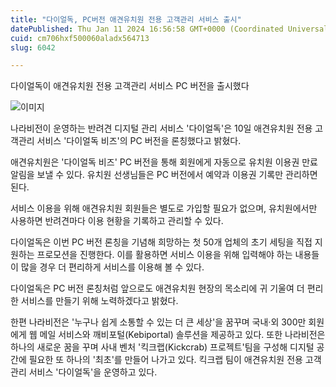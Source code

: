 ```yaml
---
title: "다이얼독, PC버전 애견유치원 전용 고객관리 서비스 출시"
datePublished: Thu Jan 11 2024 16:56:58 GMT+0000 (Coordinated Universal Time)
cuid: cm706hxf500060aladx564713
slug: 6042

---
```



다이얼독이 애견유치원 전용 고객관리 서비스 PC 버전을 출시했다

![이미지](https://cdn.hashnode.com/res/hashnode/image/upload/v1739259999425/820c2f7d-854b-44ba-9426-043c37d6891a.jpeg)

나라비전이 운영하는 반려견 디지털 관리 서비스 '다이얼독'은 10일 애견유치원 전용 고객관리 서비스 '다이얼독 비즈'의 PC 버전을 론칭했다고 밝혔다.

애견유치원은 '다이얼독 비즈' PC 버전을 통해 회원에게 자동으로 유치원 이용권 만료 알림을 보낼 수 있다. 유치원 선생님들은 PC 버전에서 예약과 이용권 기록만 관리하면 된다.

서비스 이용을 위해 애견유치원 회원들은 별도로 가입할 필요가 없으며, 유치원에서만 사용하면 반려견마다 이용 현황을 기록하고 관리할 수 있다.

다이얼독은 이번 PC 버전 론칭을 기념해 희망하는 첫 50개 업체의 초기 세팅을 직접 지원하는 프로모션을 진행한다. 이를 활용하면 서비스 이용을 위해 입력해야 하는 내용들이 많을 경우 더 편리하게 서비스를 이용해 볼 수 있다.

다이얼독은 PC 버전 론칭처럼 앞으로도 애견유치원 현장의 목소리에 귀 기울여 더 편리한 서비스를 만들기 위해 노력하겠다고 밝혔다.

한편 나라비전은 '누구나 쉽게 소통할 수 있는 더 큰 세상'을 꿈꾸며 국내·외 300만 회원에게 웹 메일 서비스와 깨비포털(Kebiportal) 솔루션을 제공하고 있다. 또한 나라비전은 하나의 새로운 꿈을 꾸며 사내 벤처 '킥크랩(Kickcrab) 프로젝트'팀을 구성해 디지털 공간에 필요한 또 하나의 '최초'를 만들어 나가고 있다. 킥크랩 팀이 애견유치원 전용 고객관리 서비스 '다이얼독'을 운영하고 있다.